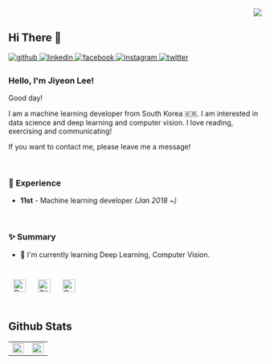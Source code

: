 <div align="right">
<img src="https://komarev.com/ghpvc/?username=newnyeong&&style=flat-square" align="right" />
</div>  
  

<br/>  

## Hi There 👋  
  

<a href="https://github.com/lunastan" target="_blank">
<img src=https://img.shields.io/badge/github-%2324292e.svg?&style=for-the-badge&logo=github&logoColor=white alt=github style="margin-bottom: 5px;" />
</a>
<a href="https://linkedin.com/in/jiyeon-rian-lee" target="_blank">
<img src=https://img.shields.io/badge/linkedin-%231E77B5.svg?&style=for-the-badge&logo=linkedin&logoColor=white alt=linkedin style="margin-bottom: 5px;" />
</a>
<a href="https://www.facebook.com/jiyeon.rian.lee" target="_blank">
<img src=https://img.shields.io/badge/facebook-%232E87FB.svg?&style=for-the-badge&logo=facebook&logoColor=white alt=facebook style="margin-bottom: 5px;" />
</a>
<a href="https://instagram.com/_gee_y" target="_blank">
<img src=https://img.shields.io/badge/instagram-%23000000.svg?&style=for-the-badge&logo=instagram&logoColor=white&color=dd2a7b alt=instagram style="margin-bottom: 5px;" />
</a>
<a href="https://twitter.com/JiyeonL91200402" target="_blank">
<img src=https://img.shields.io/badge/twitter-%2300acee.svg?&style=for-the-badge&logo=twitter&logoColor=white alt=twitter style="margin-bottom: 5px;" />
</a>
  



### Hello, I'm Jiyeon Lee!

Good day!

I am a machine learning developer from South Korea 🇰🇷. I am interested in data science and deep learning and computer vision. I love reading, exercising and communicating! 

If you want to contact me, please leave me a message!
 
<br/>

### 💫 Experience
- **11st** - Machine learning developer *(Jan 2018 ~)*
 

<br/>  


### ✨ Summary

- 🌱 I'm currently learning Deep Learning, Computer Vision.
  

<br/>  

<div sttyle='float:left'>
<img style="margin: 10px" src="https://profilinator.rishav.dev/skills-assets/python-original.svg" alt="Python" height="25" />  
<img style="margin: 10px" src="https://profilinator.rishav.dev/skills-assets/git-scm-icon.svg" alt="Git" height="25" />  
<img style="margin: 10px" src="https://profilinator.rishav.dev/skills-assets/opencv-icon.svg" alt="OpenCV" height="25" />  
</div>

<br/>  


## Github Stats  
<table><tr><td valign="top" width="50%">

<img src="https://github-readme-stats.vercel.app/api?username=lunastan&show_icons=true&count_private=true&hide_border=true" align="left" style="width: 100%" />

</td><td valign="top" width="50%">

<img src="https://github-readme-stats.vercel.app/api/top-langs/?username=lunastan&hide_border=true&layout=compact" align="left" style="width: 100%" />

</td></tr></table>  

<br/>  


<!--
**lunastan/lunastan** is a ✨ _special_ ✨ repository because its `README.md` (this file) appears on your GitHub profile.

